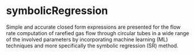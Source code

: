 # symbolicRegression
Simple and accurate closed form expressions are presented for the flow rate computation of rarefied gas flow through circular tubes in a wide range of the involved parameters by incorporating machine learning (ML) techniques and more specifically the symbolic regression (SR) method.
